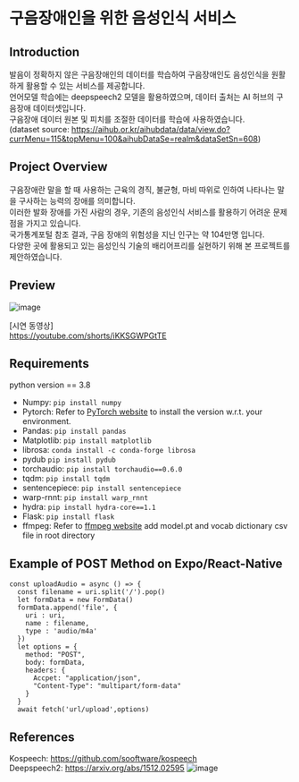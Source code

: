 # 구음장애인을 위한 음성인식 서비스
## Introduction
발음이 정확하지 않은 구음장애인의 데이터를 학습하여 구음장애인도 음성인식을 원활하게 활용할 수 있는 서비스를 제공합니다.  
언어모델 학습에는 deepspeech2 모델을 활용하였으며, 데이터 출처는 AI 허브의 구음장애 데이터셋입니다.  
구음장애 데이터 원본 및 피치를 조절한 데이터를 학습에 사용하였습니다.  
(dataset source: https://aihub.or.kr/aihubdata/data/view.do?currMenu=115&topMenu=100&aihubDataSe=realm&dataSetSn=608)

## Project Overview
구음장애란 말을 할 때 사용하는 근육의 경직, 불균형, 마비 따위로 인하여 나타나는 말을 구사하는 능력의 장애를 의미합니다.  
이러한 발화 장애를 가진 사람의 경우, 기존의 음성인식 서비스를 활용하기 어려운 문제점을 가지고 있습니다.  
국가통계포털 참조 결과, 구음 장애의 위험성을 지닌 인구는 약 104만명 입니다.  
다양한 곳에 활용되고 있는 음성인식 기술의 배리어프리를 실현하기 위해 본 프로젝트를 제안하였습니다.

## Preview
![image](https://github.com/user-attachments/assets/faad9b73-3dfe-400d-a8dd-20d4f195b41e)

[시연 동영상]  
https://youtube.com/shorts/iKKSGWPGtTE

## Requirements
python version == 3.8

* Numpy: `pip install numpy`
* Pytorch: Refer to [PyTorch website](http://pytorch.org/) to install the version w.r.t. your environment.   
* Pandas: `pip install pandas` 
* Matplotlib: `pip install matplotlib`
* librosa: `conda install -c conda-forge librosa` 
* pydub `pip install pydub`
* torchaudio: `pip install torchaudio==0.6.0` 
* tqdm: `pip install tqdm`
* sentencepiece: `pip install sentencepiece` 
* warp-rnnt: `pip install warp_rnnt` 
* hydra: `pip install hydra-core==1.1`
* Flask: `pip install flask`
* ffmpeg: Refer to [ffmpeg website](https://ffmpeg.org/)
add model.pt and vocab dictionary csv file in root directory

## Example of POST Method on Expo/React-Native

```
const uploadAudio = async () => {
  const filename = uri.split('/').pop()
  let formData = new FormData()
  formData.append('file', {
    uri : uri,
    name : filename,
    type : 'audio/m4a'
  })
  let options = {
    method: "POST",
    body: formData,
    headers: {
      Accpet: "application/json",
      "Content-Type": "multipart/form-data"
    }
  }
  await fetch('url/upload',options)
```

## References
Kospeech: https://github.com/sooftware/kospeech  
Deepspeech2: https://arxiv.org/abs/1512.02595
![image](https://github.com/user-attachments/assets/71a6fdc1-3492-48ab-ad6b-778beb540062)

